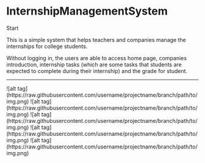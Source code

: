 # InternshipManagementSystem
Start

This is a simple system that helps teachers and companies manage the internships for college students.

Without logging in, the users are able to access home page, companies introduction, internship tasks (which are some tasks that students are expected to complete during their internship) and the grade for student.
<hr>
![alt tag](https://raw.githubusercontent.com/username/projectname/branch/path/to/img.png)
![alt tag](https://raw.githubusercontent.com/username/projectname/branch/path/to/img.png)
![alt tag](https://raw.githubusercontent.com/username/projectname/branch/path/to/img.png)
![alt tag](https://raw.githubusercontent.com/username/projectname/branch/path/to/img.png)
![alt tag](https://raw.githubusercontent.com/username/projectname/branch/path/to/img.png)
